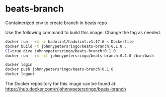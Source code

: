 # beats-branch

Containerized env to create branch in beats repo

Use the following command to build this image.  Change the tag as needed.

```bash
docker run --rm -i hadolint/hadolint:v1.17.6 < Dockerfile
docker build -t johnnypetersringo/beats-branch:0.1.0 .
CI=true dive johnnypetersringo/beats-branch:0.1.0
docker run --rm -it johnnypetersringo/beats-branch:0.1.0 /bin/bash

docker login
docker push johnnypetersringo/beats-branch:0.1.0
docker logout
```

The Docker repository for this image can be found at:
<https://hub.docker.com/r/johnnypetersringo/beats-branch>
